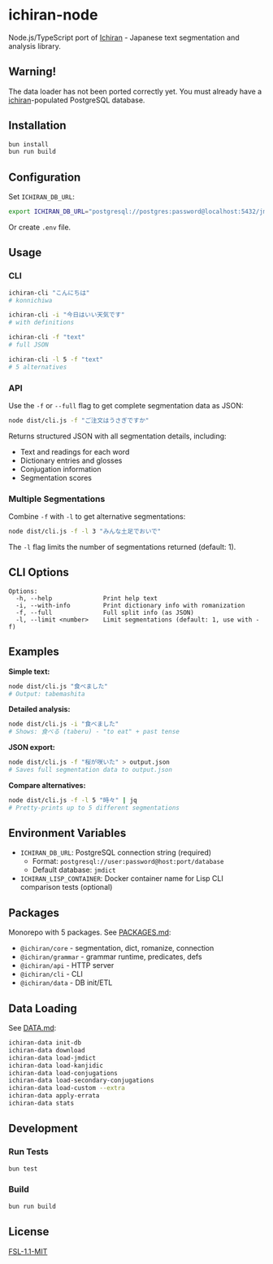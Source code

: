 # ichiran-node

Node.js/TypeScript port of [Ichiran](https://github.com/tshatrov/ichiran) - Japanese text segmentation and analysis library.

## Warning!

The data loader has not been ported correctly yet. You must already have a [ichiran](https://github.com/tshatrov/ichiran)-populated PostgreSQL database.

## Installation

```bash
bun install
bun run build
```

## Configuration

Set `ICHIRAN_DB_URL`:

```bash
export ICHIRAN_DB_URL="postgresql://postgres:password@localhost:5432/jmdict"
```

Or create `.env` file.

## Usage

### CLI

```bash
ichiran-cli "こんにちは"
# konnichiwa

ichiran-cli -i "今日はいい天気です"
# with definitions

ichiran-cli -f "text"
# full JSON

ichiran-cli -l 5 -f "text"
# 5 alternatives
```

### API

Use the `-f` or `--full` flag to get complete segmentation data as JSON:

```bash
node dist/cli.js -f "ご注文はうさぎですか"
```

Returns structured JSON with all segmentation details, including:
- Text and readings for each word
- Dictionary entries and glosses
- Conjugation information
- Segmentation scores

### Multiple Segmentations

Combine `-f` with `-l` to get alternative segmentations:

```bash
node dist/cli.js -f -l 3 "みんな土足でおいで"
```

The `-l` flag limits the number of segmentations returned (default: 1).

## CLI Options

```
Options:
  -h, --help              Print help text
  -i, --with-info         Print dictionary info with romanization
  -f, --full              Full split info (as JSON)
  -l, --limit <number>    Limit segmentations (default: 1, use with -f)
```

## Examples

**Simple text:**
```bash
node dist/cli.js "食べました"
# Output: tabemashita
```

**Detailed analysis:**
```bash
node dist/cli.js -i "食べました"
# Shows: 食べる (taberu) - "to eat" + past tense
```

**JSON export:**
```bash
node dist/cli.js -f "桜が咲いた" > output.json
# Saves full segmentation data to output.json
```

**Compare alternatives:**
```bash
node dist/cli.js -f -l 5 "時々" | jq
# Pretty-prints up to 5 different segmentations
```

## Environment Variables

- `ICHIRAN_DB_URL`: PostgreSQL connection string (required)
  - Format: `postgresql://user:password@host:port/database`
  - Default database: `jmdict`
- `ICHIRAN_LISP_CONTAINER`: Docker container name for Lisp CLI comparison tests (optional)

## Packages

Monorepo with 5 packages. See [PACKAGES.md](./PACKAGES.md):

- `@ichiran/core` - segmentation, dict, romanize, connection
- `@ichiran/grammar` - grammar runtime, predicates, defs
- `@ichiran/api` - HTTP server
- `@ichiran/cli` - CLI
- `@ichiran/data` - DB init/ETL

## Data Loading

See [DATA.md](./DATA.md):

```bash
ichiran-data init-db
ichiran-data download
ichiran-data load-jmdict
ichiran-data load-kanjidic
ichiran-data load-conjugations
ichiran-data load-secondary-conjugations
ichiran-data load-custom --extra
ichiran-data apply-errata
ichiran-data stats
```

## Development

### Run Tests

```bash
bun test
```

### Build

```bash
bun run build
```

## License

[FSL-1.1-MIT](./LICENSE)
